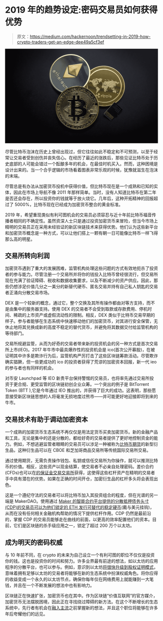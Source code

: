 # 2019 年的趋势设定:密码交易员如何获得优势

> 原文：<https://medium.com/hackernoon/trendsetting-in-2019-how-crypto-traders-get-an-edge-dee49a5cf3ef>

![](img/48edd6055d94e554e559356d0553a531.png)

尽管比特币泡沫在历史上曾经出现过，但它往往如此不稳定和不可预测，以至于经常让交易者受到创伤并丧失信心。在经历了最近的涨跌后，那些见证比特币处于历史底部的人可能会错过一个酝酿多年的机会，在最佳时机买入。然而，这种困境是设计出来的。当一个合乎逻辑的市场看着图表非常乐观的时候，犹豫就滋生在泡沫的末端。

尽管总是有办法从加密货币投机中获得价值，但比特币现在是一个成熟和已知的实体，因此在市场上导航不像 2011 年那样简单。当时，没有人知道比特币在第二年是否还会存在，所以投资你的钱就等于放火烧它。几年后，这种开拓精神的回报超过了 5000%，比特币现在已经成为加密货币整合的黄金标准。

2019 年，希望重现类似有利可图机会的交易员必须容忍与近十年前比特币福音传播者相同的不确定性。虽然资深人士只是通过投资加密货币来冒险，但当今市场上精明的交易员正在采用未经验证的新区块链技术来获得优势。他们认为这些新平台和加密货币概念是一种方式，可以让他们搭上一颗有朝一日可能像比特币一样飞得那么高的明星。

## 交易所转向利润

加密货币遇到了重大的发展困难，监管机构处理这些问题的方式有效地扼杀了投资者的参与能力。尽管注册一个交易所并将你的钱投入比特币曾经很流行，但交易所现在充满了验证障碍、税收和数据收集要求，以及不断减少的资产供应。因此，那些仍想涉足价值几分之一美分的新替代硬币、匿名交易并持有自己私人钥匙的交易者正涌向分散交易市场。

DEX 是一个较新的概念，通过它，整个交换及其所有操作都由对等方支持，而不是由集中的服务器支持。使用 DEX 的交易者不会受到取款或存款费用、停机时间、稀疏的上市资产或虚假流动性的限制。相反，DEX 类似于比特币交易早期的样子。参与者能够在生态系统中快速移动他们的加密货币，对其进行安全保管，无休止地将其兑换成新的高度不稳定的替代货币，并避免将其数据交付给监管机构的等待部门。

交易所规避监管，从而为好奇的交易者带来新的投资机会的另一种方式是首次交易所上市(IEO)。2017 年牛市中最具爆炸性的投资机会是 ico(首次公开募股)，在被证明其中许多是欺诈行为后，监管机构严厉打击了这些区块链筹款活动。尽管欺诈确实猖獗，但一些更成功的 ico 的投资者获得了荒谬的加密资本回报，新一代 ieo 的参与者也有同样的机会。

对币安 Launchpad 等 IEO 新贵平台保持警惕的交易员，也将率先通过交易所投资于更合规、更受监管的区块链初创企业众筹。一个突出的例子是 BitTorrent Token (BTT ),它是今年通过 IEO 推出的，并获得了巨大的成功。这表明，那些愿意接受新区块链思想的人将毫发无损地度过熊市——并可能更好地迎接即将到来的牛市。

## 交易技术有助于调动加密资本

一个成熟的加密货币生态系统不再仅仅是用法定货币买卖加密货币。新的金融产品和工具，无论是集中的还是分散的，都给好奇的交易者提供了更好地控制资金的能力。例如，不想逃避监管者眼睛的交易员可以涉足一种被称为[比特币期货](http://cfe.cboe.com/cfe-products/xbt-cboe-bitcoin-futures)的新型衍生品，这种衍生品可以在 CBOE 和芝加哥商品交易所等传统国际交易所交易。

通过使用期货，无需负责操作钱包、私钥或信任交易所为你操作，就可以推测比特币的价值。相反，这些资产以现金结算，使交易者不必亲自处理密码。差价合约(CFDs)也可以在[的保证金交易交易所](https://cryptopotato.com/bitcoin-and-crypto-margin-trading-exchanges-and-guide-for-beginners/)获得，这使得这些杠杆资产在精明的交易者手中具有潜在的优势。如果在正确的时间开仓，加密衍生品的杠杆多头将会表现出色。

这是一个遵纪守法的交易者可以将比特币加入其投资组合的程度，但在光谱的另一端是 MakerDAO。使用通过 [Maker 的智能合约平台提供的分散抵押债务头寸(CDP)的交易员可以为他们锁定的 ETH 发行可替代的稳定硬币](https://www.forbes.com/sites/jasonbloomberg/2018/11/25/bernie-madoff-move-over-stablecoins-have-you-beat/)(戴与美元挂钩)，从而在没有任何相关金融机构帮助的情况下提供杠杆作用。CDP 仍然是最前沿的，掌握 CDP 的交易员能够走在曲线的前面，以更高的效率配置他们的资本。目前，它们是区块链的杀手级应用之一，锁定了超过 200 万个以太坊。

## 成为明天的密码权威

与 10 年前不同，在 crypto 的未来为自己设立一个有利可图的职位不仅仅是投资你的钱。这也是投资你的时间和努力。许多业界最有前途的想法，如以太坊的应用程序的分散平台，也可以参与。例如，意识到以太坊[将很快升级到股权证明模式](https://captainaltcoin.com/what-should-you-do-to-be-ready-for-ethereum-eth-staking/)，意味着拥有足够以太坊的交易者将能够在新的生态系统中扮演权威角色。将你应得的收益变成一个永久的以太坊节点，确保你每年仅在网络费用上就能赚到一大笔钱，并且在一个不断发展的想法中也有影响力。

区块链正在快速扩张，加密货币也在其中。作为区块链“价值互联网”的官方媒介，加密货币无法摆脱困境，因此正在寻找绕过障碍的新方法。在这个不断增长的生态系统中，先行者有机会在[融入主流](https://hackernoon.com/blockchain-crosses-the-chasm-26baca032185)之前掌握新的想法，并且这个职位将能够在许多年后夸耀他们的远见。